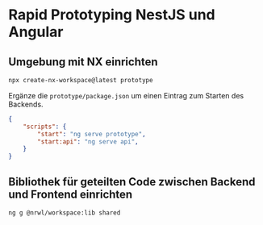 # Rapid Prototyping NestJS und Angular 

## Umgebung mit NX einrichten

```bash
npx create-nx-workspace@latest prototype
```

Ergänze die `prototype/package.json` um einen Eintrag zum Starten des Backends.

```json
{
    "scripts": {
        "start": "ng serve prototype",
        "start:api": "ng serve api",
    }
}
```

## Bibliothek für geteilten Code zwischen Backend und Frontend einrichten

```bash
ng g @nrwl/workspace:lib shared
```
